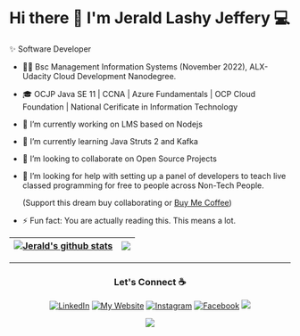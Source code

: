 # Hi there 👋 I'm Jerald Lashy Jeffery 💻
✨ Software Developer

- 🧑‍🎓 Bsc Management Information Systems (November 2022), ALX-Udacity Cloud Development Nanodegree.

- 🎓 OCJP Java SE 11 | CCNA | Azure Fundamentals | OCP Cloud Foundation | National Cerificate in Information Technology

- 🔭 I’m currently working on LMS based on Nodejs

- 🌱 I’m currently learning Java Struts 2 and Kafka

- 👯 I’m looking to collaborate on Open Source Projects

- 🤔 I’m looking for help with setting up a panel of developers to teach live classed programming for free to people across Non-Tech People.

  (Support this dream buy collaborating or [Buy Me Coffee](                    buymeacoffee.com/jeraldlashy                ))

- ⚡ Fun fact: You are actually reading this. This means a lot. 

| <a href="https://github.com/anuraghazra/github-readme-stats"><img align="center" src="https://github-readme-stats.vercel.app/api?username=jeraldlashy&show_icons=true&include_all_commits=true&theme=buefy&hide_border=true" alt="Jerald's github stats" /></a> | <a href="https://github.com/anuraghazra/github-readme-stats"><img align="center" src="https://github-readme-stats.vercel.app/api/top-langs/?username=jeraldlashy&layout=compact&theme=buefy&hide_border=true" /></a> |
| ------------- | ------------- |

---

<h3 align="center">Let's Connect ☕</h3>
<p align="center"> 
  <a href="https://www.linkedin.com/in/jerald-lashy-jeffery/" target="_blank"><img src="https://img.shields.io/badge/-LinkedIn-%230077B5?style=for-the-badge&logo=linkedin&logoColor=white"  alt="LinkedIn"></a>
  <a href="https://www.alessiocasolaro.it" target="_blank"><img src="https://img.shields.io/badge/website-000000?style=for-the-badge&logo=About.me&logoColor=white"  alt="My Website"></a>
  <a href="https://www.instagram.com/jeraldlashy" target="_blank"><img src="https://img.shields.io/badge/-Instagram-%23E4405F?style=for-the-badge&logo=instagram&logoColor=white" alt="Instagram"></a>
  <a href="https://www.facebook.com/gerald.jeffrey.92" target="_blank"><img src="https://img.shields.io/badge/-Facebook-%231877F2?style=for-the-badge&logo=gmail&logoColor=white" alt="Facebook"></a>
  <a href = "mailto:jeraldjeffreylashie@gmail.com"><img src="https://img.shields.io/badge/-Email-%23333?style=for-the-badge&logo=gmail&logoColor=white" target="_blank"></a>
</p>

<p align="center">
    <img src = "https://komarev.com/ghpvc/?username=jeraldlashy&color=0d1117&style=flat-square">
</p>
